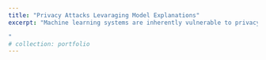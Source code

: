 ```yaml
---
title: "Privacy Attacks Levaraging Model Explanations"
excerpt: "Machine learning systems are inherently vulnerable to privacy attacks, which can extract various aspects of the model, including its training data, model parameters, and sensitive attributes related to the training data. Moreover, model explanations can inadvertently disclose additional information that further aids such attacks. The goal is to assess the extent to which we can recover information from the model by leveraging this additional information

"
# collection: portfolio
---
```



